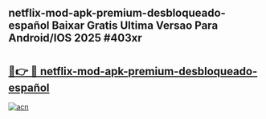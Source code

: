 ## netflix-mod-apk-premium-desbloqueado-español Baixar Gratis Ultima Versao Para Android/IOS 2025 #403xr

# <h2><a href="https://ainizakaria.my?title=netflix-mod-apk-premium-desbloqueado-español&ref=20M">🔗👉 🔴 netflix-mod-apk-premium-desbloqueado-español</a></h2>

[![acn](https://github.com/user-attachments/assets/0f9c940e-d8b0-45ae-aac7-cd30a18b3e1c)](https://ainizakaria.my?title=netflix-mod-apk-premium-desbloqueado-español&ref=20M)


